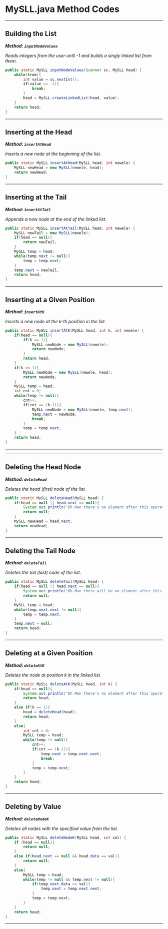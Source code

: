 # MySLL.java Method Codes

---

## Building the List
**_Method: `inputNodeValues`_**

*Reads integers from the user until -1 and builds a singly linked list from them.*

```java
public static MySLL inputNodeValues(Scanner sc, MySLL head) {
    while(true){
        int value = sc.nextInt();
        if(value == -1){
            break;
        }
        head = MySLL.createLinkedList(head, value);
    }
    return head;
}
```
---

## Inserting at the Head
**_Method: `insertAtHead`_**

*Inserts a new node at the beginning of the list.*

```java
public static MySLL insertAtHead(MySLL head, int newele) {
    MySLL newHead = new MySLL(newele, head);
    return newHead;
}
```

---

## Inserting at the Tail
**_Method: `insertAtTail`_**

*Appends a new node at the end of the linked list.*

```java
public static MySLL insertAtTail(MySLL head, int newele) {
    MySLL newTail = new MySLL(newele);
    if(head == null){
        return newTail;
    }
    MySLL temp = head;
    while(temp.next != null){
        temp = temp.next;
    }
    temp.next = newTail;
    return head;
}
```

---

## Inserting at a Given Position
**_Method: `insertAtK`_**

*Inserts a new node at the k-th position in the list.*

```java
public static MySLL insertAtK(MySLL head, int k, int newele) {
    if(head == null){
        if(k == 1){
            MySLL newNode = new MySLL(newele);
            return newNode;
        }
        return head;
    }
    if(k == 1){
        MySLL newNode = new MySLL(newele, head);
        return newNode;
    }
    MySLL temp = head;
    int cnt = 0;
    while(temp != null){
        cnt++;
        if(cnt == (k-1)){
            MySLL newNode = new MySLL(newele, temp.next);
            temp.next = newNode;
            break;
        }
        temp = temp.next;
    }
    return head;
}
```

---
---

## Deleting the Head Node
**_Method: `deleteHead`_**

*Deletes the head (first) node of the list.*

```java
public static MySLL deleteHead(MySLL head) {
    if(head == null || head.next == null){
        System.out.println("Oh Man there's no element after this operation the list is Empty");
        return null;
    }
    MySLL newHead = head.next;
    return newHead;
}
```

---

## Deleting the Tail Node
**_Method: `deleteTail`_**

*Deletes the tail (last) node of the list.*

```java
public static MySLL deleteTail(MySLL head) {
    if(head == null || head.next == null){
        System.out.println("Oh Man there will be no element after this operation the list goes empty(Insert and again perform these Deletions)");
        return null;
    }
    MySLL temp = head;
    while(temp.next.next != null){
        temp = temp.next;
    }
    temp.next = null;
    return head;
}
```

---

## Deleting at a Given Position
**_Method: `deleteAtK`_**

*Deletes the node at position k in the linked list.*

```java
public static MySLL deleteAtK(MySLL head, int k) {
    if(head == null){
        System.out.println("Oh Man there's no element after this operation the list is Empty");
        return head;
    }
    else if(k == 1){
        head = deleteHead(head);
        return head;
    }
    else{
        int cnt = 0;
        MySLL temp = head;
        while(temp != null){
            cnt++;
            if(cnt == (k-1)){
                temp.next = temp.next.next;
                break;
            }
            temp = temp.next;
        }
    }
    return head;
}
```

---

## Deleting by Value
**_Method: `deleteNodeK`_**

*Deletes all nodes with the specified value from the list.*

```java
public static MySLL deleteNodeK(MySLL head, int val) {
    if (head == null){
        return null;
    }
    else if(head.next == null && head.data == val){
        return null;
    }
    else{
        MySLL temp = head;
        while(temp != null && temp.next != null){
            if(temp.next.data == val){
                temp.next = temp.next.next;
            }
            temp = temp.next;
        }
    }
    return head;
}
```
---